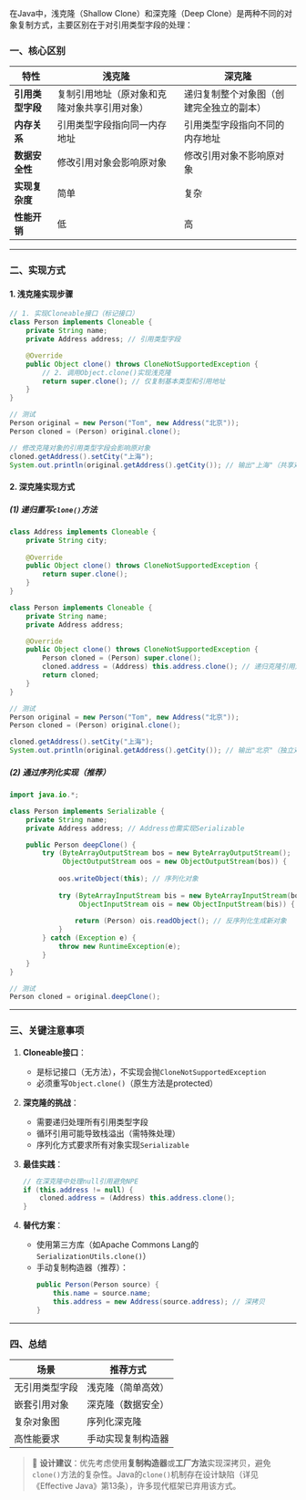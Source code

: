 在Java中，浅克隆（Shallow Clone）和深克隆（Deep Clone）是两种不同的对象复制方式，主要区别在于对引用类型字段的处理：

### 一、核心区别
| **特性**         | **浅克隆**                                    | **深克隆**                                    |
|------------------|-----------------------------------------------|-----------------------------------------------|
| **引用类型字段** | 复制引用地址（原对象和克隆对象共享引用对象）   | 递归复制整个对象图（创建完全独立的副本）       |
| **内存关系**     | 引用类型字段指向同一内存地址                   | 引用类型字段指向不同的内存地址                 |
| **数据安全性**   | 修改引用对象会影响原对象                       | 修改引用对象不影响原对象                       |
| **实现复杂度**   | 简单                                          | 复杂                                          |
| **性能开销**     | 低                                            | 高                                            |

---

### 二、实现方式

#### 1. 浅克隆实现步骤
```java
// 1. 实现Cloneable接口（标记接口）
class Person implements Cloneable {
    private String name;
    private Address address; // 引用类型字段

    @Override
    public Object clone() throws CloneNotSupportedException {
        // 2. 调用Object.clone()实现浅克隆
        return super.clone(); // 仅复制基本类型和引用地址
    }
}

// 测试
Person original = new Person("Tom", new Address("北京"));
Person cloned = (Person) original.clone();

// 修改克隆对象的引用类型字段会影响原对象
cloned.getAddress().setCity("上海");
System.out.println(original.getAddress().getCity()); // 输出"上海"（共享对象）
```

#### 2. 深克隆实现方式
##### (1) 递归重写`clone()`方法
```java
class Address implements Cloneable {
    private String city;
    
    @Override
    public Object clone() throws CloneNotSupportedException {
        return super.clone();
    }
}

class Person implements Cloneable {
    private String name;
    private Address address;

    @Override
    public Object clone() throws CloneNotSupportedException {
        Person cloned = (Person) super.clone();
        cloned.address = (Address) this.address.clone(); // 递归克隆引用对象
        return cloned;
    }
}

// 测试
Person original = new Person("Tom", new Address("北京"));
Person cloned = (Person) original.clone();

cloned.getAddress().setCity("上海");
System.out.println(original.getAddress().getCity()); // 输出"北京"（独立对象）
```

##### (2) 通过序列化实现（推荐）
```java
import java.io.*;

class Person implements Serializable {
    private String name;
    private Address address; // Address也需实现Serializable

    public Person deepClone() {
        try (ByteArrayOutputStream bos = new ByteArrayOutputStream();
             ObjectOutputStream oos = new ObjectOutputStream(bos)) {
            
            oos.writeObject(this); // 序列化对象
            
            try (ByteArrayInputStream bis = new ByteArrayInputStream(bos.toByteArray());
                 ObjectInputStream ois = new ObjectInputStream(bis)) {
                
                return (Person) ois.readObject(); // 反序列化生成新对象
            }
        } catch (Exception e) {
            throw new RuntimeException(e);
        }
    }
}

// 测试
Person cloned = original.deepClone();
```

---

### 三、关键注意事项
1. **Cloneable接口**：
    - 是标记接口（无方法），不实现会抛`CloneNotSupportedException`
    - 必须重写`Object.clone()`（原生方法是protected）

2. **深克隆的挑战**：
    - 需要递归处理所有引用类型字段
    - 循环引用可能导致栈溢出（需特殊处理）
    - 序列化方式要求所有对象实现`Serializable`

3. **最佳实践**：
   ```java
   // 在深克隆中处理null引用避免NPE
   if (this.address != null) {
       cloned.address = (Address) this.address.clone();
   }
   ```

4. **替代方案**：
    - 使用第三方库（如Apache Commons Lang的`SerializationUtils.clone()`）
    - 手动复制构造器（推荐）：
      ```java
      public Person(Person source) {
          this.name = source.name;
          this.address = new Address(source.address); // 深拷贝
      }
      ```

---

### 四、总结
| **场景**         | **推荐方式**          |
|------------------|-----------------------|
| 无引用类型字段   | 浅克隆（简单高效）    |
| 嵌套引用对象     | 深克隆（数据安全）    |
| 复杂对象图       | 序列化深克隆          |
| 高性能要求       | 手动实现复制构造器    |

> 📌 **设计建议**：优先考虑使用**复制构造器**或**工厂方法**实现深拷贝，避免`clone()`方法的复杂性。Java的`clone()`机制存在设计缺陷（详见《Effective Java》第13条），许多现代框架已弃用该方式。
